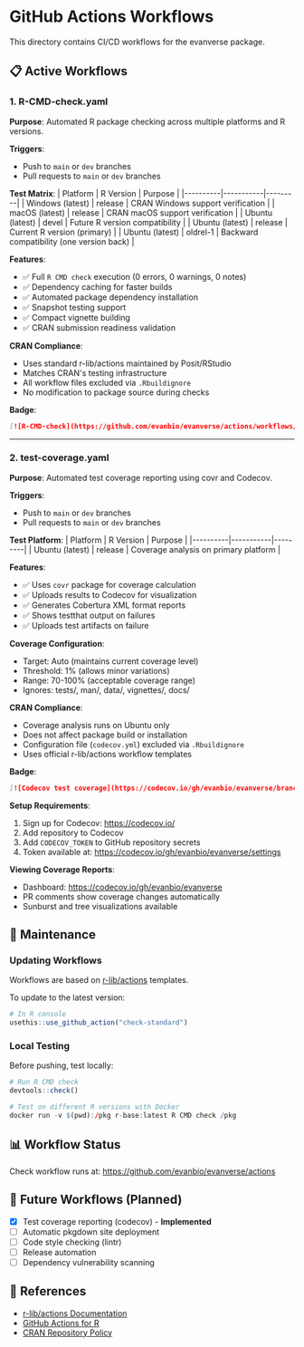 # GitHub Actions Workflows

This directory contains CI/CD workflows for the evanverse package.

## 📋 Active Workflows

### 1. R-CMD-check.yaml

**Purpose**: Automated R package checking across multiple platforms and R versions.

**Triggers**:
- Push to `main` or `dev` branches
- Pull requests to `main` or `dev` branches

**Test Matrix**:
| Platform | R Version | Purpose |
|----------|-----------|---------|
| Windows (latest) | release | CRAN Windows support verification |
| macOS (latest) | release | CRAN macOS support verification |
| Ubuntu (latest) | devel | Future R version compatibility |
| Ubuntu (latest) | release | Current R version (primary) |
| Ubuntu (latest) | oldrel-1 | Backward compatibility (one version back) |

**Features**:
- ✅ Full `R CMD check` execution (0 errors, 0 warnings, 0 notes)
- ✅ Dependency caching for faster builds
- ✅ Automated package dependency installation
- ✅ Snapshot testing support
- ✅ Compact vignette building
- ✅ CRAN submission readiness validation

**CRAN Compliance**:
- Uses standard r-lib/actions maintained by Posit/RStudio
- Matches CRAN's testing infrastructure
- All workflow files excluded via `.Rbuildignore`
- No modification to package source during checks

**Badge**:
```markdown
[![R-CMD-check](https://github.com/evanbio/evanverse/actions/workflows/R-CMD-check.yaml/badge.svg)](https://github.com/evanbio/evanverse/actions/workflows/R-CMD-check.yaml)
```

---

### 2. test-coverage.yaml

**Purpose**: Automated test coverage reporting using covr and Codecov.

**Triggers**:
- Push to `main` or `dev` branches
- Pull requests to `main` or `dev` branches

**Test Platform**:
| Platform | R Version | Purpose |
|----------|-----------|---------|
| Ubuntu (latest) | release | Coverage analysis on primary platform |

**Features**:
- ✅ Uses `covr` package for coverage calculation
- ✅ Uploads results to Codecov for visualization
- ✅ Generates Cobertura XML format reports
- ✅ Shows testthat output on failures
- ✅ Uploads test artifacts on failure

**Coverage Configuration**:
- Target: Auto (maintains current coverage level)
- Threshold: 1% (allows minor variations)
- Range: 70-100% (acceptable coverage range)
- Ignores: tests/, man/, data/, vignettes/, docs/

**CRAN Compliance**:
- Coverage analysis runs on Ubuntu only
- Does not affect package build or installation
- Configuration file (`codecov.yml`) excluded via `.Rbuildignore`
- Uses official r-lib/actions workflow templates

**Badge**:
```markdown
[![Codecov test coverage](https://codecov.io/gh/evanbio/evanverse/branch/main/graph/badge.svg)](https://codecov.io/gh/evanbio/evanverse)
```

**Setup Requirements**:
1. Sign up for Codecov: https://codecov.io/
2. Add repository to Codecov
3. Add `CODECOV_TOKEN` to GitHub repository secrets
4. Token available at: https://codecov.io/gh/evanbio/evanverse/settings

**Viewing Coverage Reports**:
- Dashboard: https://codecov.io/gh/evanbio/evanverse
- PR comments show coverage changes automatically
- Sunburst and tree visualizations available

## 🔧 Maintenance

### Updating Workflows

Workflows are based on [r-lib/actions](https://github.com/r-lib/actions) templates.

To update to the latest version:
```r
# In R console
usethis::use_github_action("check-standard")
```

### Local Testing

Before pushing, test locally:
```r
# Run R CMD check
devtools::check()

# Test on different R versions with Docker
docker run -v $(pwd):/pkg r-base:latest R CMD check /pkg
```

## 📊 Workflow Status

Check workflow runs at: https://github.com/evanbio/evanverse/actions

## 🚀 Future Workflows (Planned)

- [x] Test coverage reporting (codecov) - **Implemented**
- [ ] Automatic pkgdown site deployment
- [ ] Code style checking (lintr)
- [ ] Release automation
- [ ] Dependency vulnerability scanning

## 📖 References

- [r-lib/actions Documentation](https://github.com/r-lib/actions)
- [GitHub Actions for R](https://orchid00.github.io/actions_sandbox/)
- [CRAN Repository Policy](https://cran.r-project.org/web/packages/policies.html)
